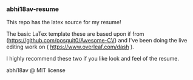 ### abhi18av-resume

This repo has the latex source for my resume!

The basic LaTex template these are based upon if from (https://github.com/posquit0/Awesome-CV) and I've been doing the live editing work on ( https://www.overleaf.com/dash ).

I highly recommend these two if you like look and feel of the resume.

abhi18av @ MIT license